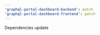 ```yaml
---
'graphql-portal-dashboard-backend': patch
'graphql-portal-dashboard-frontend': patch
---
```


Dependencies update

